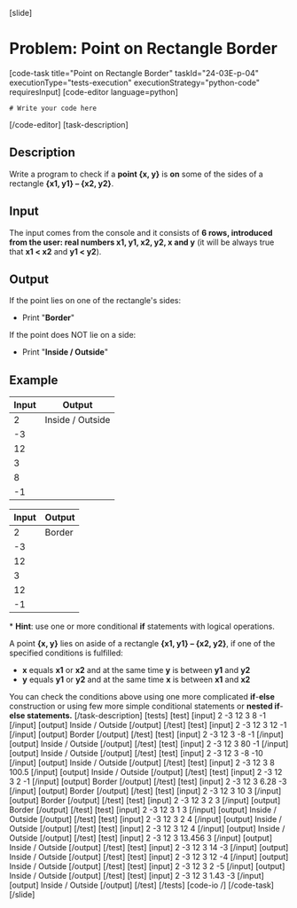 [slide]
# Problem: Point on Rectangle Border
[code-task title="Point on Rectangle Border" taskId="24-03E-p-04" executionType="tests-execution" executionStrategy="python-code" requiresInput]
[code-editor language=python]
```
# Write your code here
```
[/code-editor]
[task-description]
## Description

Write a program to check if a **point {x, y}** is **on** some of the sides of a rectangle **{x1, y1} – {x2, y2}**.  

## Input
The input comes from the console and it consists of **6 rows, introduced from the user: real numbers x1, y1, x2, y2, x and y** (it will be always true that **x1 < x2** and **y1 < y2**).

## Output
If the point lies on one of the rectangle's sides:
- Print "**Border**"

If the point does NOT lie on a side:
- Print "**Inside / Outside**"

## Example
| **Input** | **Output** 
| --- | --- |
| 2 | Inside / Outside |
| -3 | |
| 12 | |
| 3 | |
| 8 | |
| -1 | | 

| **Input** | **Output** | 
|  --- | --- |
| 2| Border|
| -3| |
| 12| |
| 3| |
| 12| |
| -1| |

\* **Hint**: use one or more conditional **if** statements with logical operations.

A point **{x, y}** lies on aside of a rectangle **{x1, y1} – {x2, y2}**, if one of the specified conditions is fulfilled:
- **x** equals **x1** or **x2** and at the same time **y** is between **y1** and **y2**
- **y** equals **y1** or **y2** and at the same time **x** is between **x1** and **x2**

You can check the conditions above using one more complicated **if**-**else** construction or using few more simple conditional statements or **nested if**-**else statements.**
[/task-description]
[tests]
[test]
[input]
2
-3
12
3
8
-1
[/input]
[output]
Inside / Outside
[/output]
[/test]
[test]
[input]
2
-3
12
3
12
-1
[/input]
[output]
Border
[/output]
[/test]
[test]
[input]
2
-3
12
3
-8
-1
[/input]
[output]
Inside / Outside
[/output]
[/test]
[test]
[input]
2
-3
12
3
80
-1
[/input]
[output]
Inside / Outside
[/output]
[/test]
[test]
[input]
2
-3
12
3
-8
-10
[/input]
[output]
Inside / Outside
[/output]
[/test]
[test]
[input]
2
-3
12
3
8
100.5
[/input]
[output]
Inside / Outside
[/output]
[/test]
[test]
[input]
2
-3
12
3
2
-1
[/input]
[output]
Border
[/output]
[/test]
[test]
[input]
2
-3
12
3
6.28
-3
[/input]
[output]
Border
[/output]
[/test]
[test]
[input]
2
-3
12
3
10
3
[/input]
[output]
Border
[/output]
[/test]
[test]
[input]
2
-3
12
3
2
3
[/input]
[output]
Border
[/output]
[/test]
[test]
[input]
2
-3
12
3
1
3
[/input]
[output]
Inside / Outside
[/output]
[/test]
[test]
[input]
2
-3
12
3
2
4
[/input]
[output]
Inside / Outside
[/output]
[/test]
[test]
[input]
2
-3
12
3
12
4
[/input]
[output]
Inside / Outside
[/output]
[/test]
[test]
[input]
2
-3
12
3
13.456
3
[/input]
[output]
Inside / Outside
[/output]
[/test]
[test]
[input]
2
-3
12
3
14
-3
[/input]
[output]
Inside / Outside
[/output]
[/test]
[test]
[input]
2
-3
12
3
12
-4
[/input]
[output]
Inside / Outside
[/output]
[/test]
[test]
[input]
2
-3
12
3
2
-5
[/input]
[output]
Inside / Outside
[/output]
[/test]
[test]
[input]
2
-3
12
3
1.43
-3
[/input]
[output]
Inside / Outside
[/output]
[/test]
[/tests]
[code-io /]
[/code-task]
[/slide]